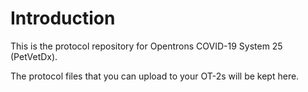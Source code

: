 # Introduction

This is the protocol repository for Opentrons COVID-19 System 25 (PetVetDx).

The protocol files that you can upload to your OT-2s will be kept here.
